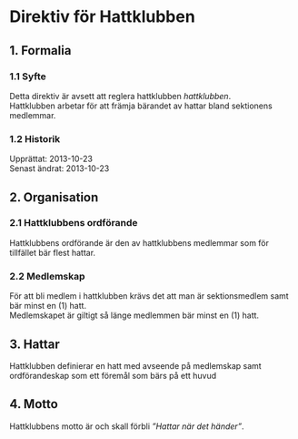 # Direktiv för Hattklubben

## 1. Formalia

### 1.1 Syfte  

Detta direktiv är avsett att reglera hattklubben *hattklubben*.  
Hattklubben arbetar för att främja bärandet av hattar bland sektionens medlemmar.  

### 1.2 Historik  

Upprättat: 2013-10-23  
Senast ändrat: 2013-10-23

## 2. Organisation  

### 2.1 Hattklubbens ordförande  

Hattklubbens ordförande är den av hattklubbens medlemmar som för tillfället bär flest hattar.

### 2.2 Medlemskap  

För att bli medlem i hattklubben krävs det att man är sektionsmedlem samt bär minst en (1) hatt.  
Medlemskapet är giltigt så länge medlemmen bär minst en (1) hatt.

## 3. Hattar  

Hattklubben definierar en hatt med avseende på medlemskap samt ordförandeskap som ett föremål som bärs på ett huvud

## 4. Motto  

Hattklubbens motto är och skall förbli *”Hattar när det händer”*.

